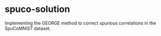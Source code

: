 # spuco-solution
Implementing the GEORGE method to correct spurious correlations in the SpuCoMNIST dataset.
